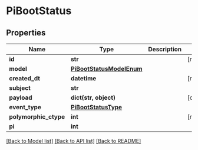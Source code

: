 # PiBootStatus


## Properties
Name | Type | Description | Notes
------------ | ------------- | ------------- | -------------
**id** | **str** |  | [readonly] 
**model** | [**PiBootStatusModelEnum**](PiBootStatusModelEnum.md) |  | 
**created_dt** | **datetime** |  | [readonly] 
**subject** | **str** |  | 
**payload** | **dict(str, object)** |  | [optional] 
**event_type** | [**PiBootStatusType**](PiBootStatusType.md) |  | 
**polymorphic_ctype** | **int** |  | [readonly] 
**pi** | **int** |  | 

[[Back to Model list]](../README.md#documentation-for-models) [[Back to API list]](../README.md#documentation-for-api-endpoints) [[Back to README]](../README.md)


